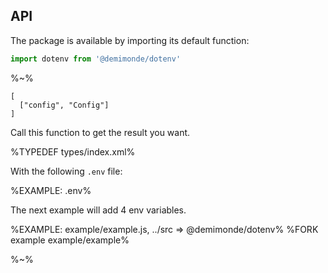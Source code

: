 ## API

The package is available by importing its default function:

```js
import dotenv from '@demimonde/dotenv'
```

%~%

```## dotenv
[
  ["config", "Config"]
]
```

Call this function to get the result you want.

%TYPEDEF types/index.xml%

With the following `.env` file:

%EXAMPLE: .env%

The next example will add 4 env variables.

%EXAMPLE: example/example.js, ../src => @demimonde/dotenv%
%FORK example example/example%

%~%
